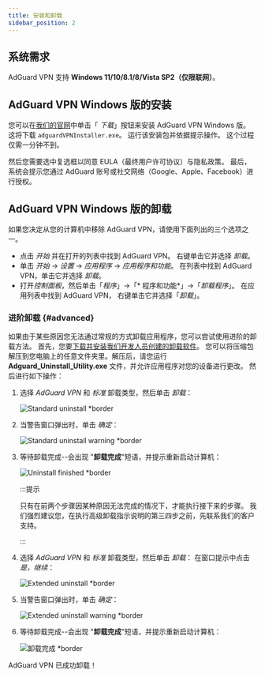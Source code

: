 ```yaml
---
title: 安装和卸载
sidebar_position: 2
---
```


## 系统需求

AdGuard VPN 支持 **Windows 11/10/8.1/8/Vista SP2（仅限联网）**。

## AdGuard VPN Windows 版的安装

您可以在[我们的官网](https://adguard-vpn.com/welcome.html)中单击「 *下载*」按钮来安装 AdGuard VPN Windows 版。 这将下载 `adguardVPNInstaller.exe`。 运行该安装包并依据提示操作。 这个过程仅需一分钟不到。

然后您需要选中复选框以同意 EULA（最终用户许可协议）与隐私政策。 最后，系统会提示您通过 AdGuard 账号或社交网络（Google、Apple、Facebook）进行授权。

## AdGuard VPN Windows 版的卸载

如果您决定从您的计算机中移除 AdGuard VPN，请使用下面列出的三个选项之一。

- 点击 *开始* 并在打开的列表中找到 AdGuard VPN。 右键单击它并选择 *卸载*。
- 单击 *开始* → *设置* → *应用程序* → *应用程序和功能*。 在列表中找到 AdGuard VPN，单击它并选择 *卸载*。
- 打开*控制面板*，然后单击「*程序*」→「* 程序和功能*」→「*卸载程序*」。 在应用列表中找到 AdGuard VPN， 右键单击它并选择「*卸载*」。

### 进阶卸载 {#advanced}

如果由于某些原因您无法通过常规的方式卸载应用程序，您可以尝试使用进阶的卸载方法。 首先，您要[下载并安装我们开发人员创建的卸载软件](https://cdn.adtidy.org/distr/windows/Uninstall_Utility.zip)。 您可以将压缩包解压到您电脑上的任意文件夹里。解压后，请您运行 **Adguard_Uninstall_Utility.exe** 文件，并允许应用程序对您的设备进行更改。 然后进行如下操作：

1. 选择 *AdGuard VPN* 和 *标准* 卸载类型，然后单击 *卸载*：

    ![Standard uninstall *border](https://cdn.adguardvpn.com/content/kb/vpn/windows/vpn_standard.jpg)

1. 当警告窗口弹出时，单击 *确定*：

    ![Standard uninstall warning *border](https://cdn.adtidy.org/content/kb/vpn/windows/vpn_standard_warning.jpg)

1. 等待卸载完成--会出现 "**卸载完成**"短语，并提示重新启动计算机：

    ![Uninstall finished *border](https://cdn.adguardvpn.com/content/kb/vpn/windows/vpn_standard_complete.jpg)

    :::提示

    只有在前两个步骤因某种原因无法完成的情况下，才能执行接下来的步骤。 我们强烈建议您，在执行高级卸载指示说明的第三四步之前，先联系我们的客户支持。

    :::

1. 选择 *AdGuard VPN* 和 *标准* 卸载类型，然后单击 *卸载*： 在窗口提示中点击*是，继续*：

    ![Extended uninstall *border](https://cdn.adguardvpn.com/content/kb/vpn/windows/vpn_extended.jpg)

1. 当警告窗口弹出时，单击 *确定*：

    ![Extended uninstall warning *border](https://cdn.adtidy.org/content/kb/vpn/windows/vpn_standard_warning.jpg)

1. 等待卸载完成--会出现 "**卸载完成**"短语，并提示重新启动计算机：

    ![卸载完成 *border](https://cdn.adguardvpn.com/content/kb/vpn/windows/vpn_extended_complete.jpg)

AdGuard VPN 已成功卸载！

